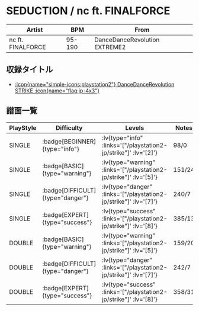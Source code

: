 # SEDUCTION / nc ft. FINALFORCE

|Artist|BPM|From|
|------|---|----|
|nc ft. FINALFORCE|95-190|DanceDanceRevolution EXTREME2|

## 収録タイトル

- [ :icon{name="simple-icons:playstation2"} DanceDanceRevolution STRIKE :icon{name="flag:jp-4x3"} ](/playstation2-jp/strike)

## 譜面一覧

|PlayStyle|Difficulty|Levels|Notes|Movie|
|---------|----------|------|-----|-----|
|SINGLE| :badge[BEGINNER]{type="info"} | :lv{type="info" :links='["/playstation2-jp/strike"]' :lv='[2]'} |98/0||
|SINGLE| :badge[BASIC]{type="warning"} | :lv{type="warning" :links='["/playstation2-jp/strike"]' :lv='[5]'} |151/24||
|SINGLE| :badge[DIFFICULT]{type="danger"} | :lv{type="danger" :links='["/playstation2-jp/strike"]' :lv='[7]'} |240/7||
|SINGLE| :badge[EXPERT]{type="success"} | :lv{type="success" :links='["/playstation2-jp/strike"]' :lv='[8]'} |385/13||
|DOUBLE| :badge[BASIC]{type="warning"} | :lv{type="warning" :links='["/playstation2-jp/strike"]' :lv='[5]'} |159/20||
|DOUBLE| :badge[DIFFICULT]{type="danger"} | :lv{type="danger" :links='["/playstation2-jp/strike"]' :lv='[7]'} |242/7||
|DOUBLE| :badge[EXPERT]{type="success"} | :lv{type="success" :links='["/playstation2-jp/strike"]' :lv='[8]'} |358/31||
